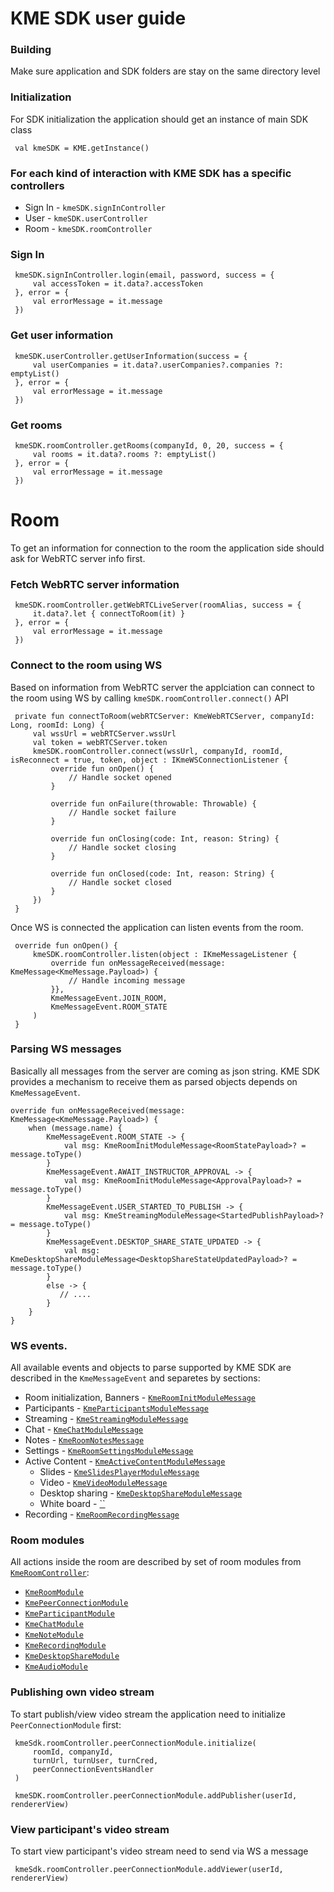 # KME SDK user guide

### Building
Make sure application and SDK folders are stay on the same directory level

### Initialization
For SDK initialization the application should get an instance of main SDK class
```
 val kmeSDK = KME.getInstance()
```

### For each kind of interaction with KME SDK has a specific controllers
* Sign In - `kmeSDK.signInController`
* User - `kmeSDK.userController`
* Room - `kmeSDK.roomController`

### Sign In
```
 kmeSDK.signInController.login(email, password, success = {
     val accessToken = it.data?.accessToken
 }, error = {
     val errorMessage = it.message
 })
```

### Get user information
```
 kmeSDK.userController.getUserInformation(success = {
     val userCompanies = it.data?.userCompanies?.companies ?: emptyList()
 }, error = {
     val errorMessage = it.message
 })
```

### Get rooms
```
 kmeSDK.roomController.getRooms(companyId, 0, 20, success = {
     val rooms = it.data?.rooms ?: emptyList()
 }, error = {
     val errorMessage = it.message
 })
```

# Room
To get an information for connection to the room the application side should ask for WebRTC server info first.

### Fetch WebRTC server information
```
 kmeSDK.roomController.getWebRTCLiveServer(roomAlias, success = {
     it.data?.let { connectToRoom(it) }
 }, error = {
     val errorMessage = it.message
 })
```

### Connect to the room using WS
Based on information from WebRTC server the applciation can connect to the room using WS by calling `kmeSDK.roomController.connect()` API
```
 private fun connectToRoom(webRTCServer: KmeWebRTCServer, companyId: Long, roomId: Long) {
     val wssUrl = webRTCServer.wssUrl
     val token = webRTCServer.token
     kmeSDK.roomController.connect(wssUrl, companyId, roomId, isReconnect = true, token, object : IKmeWSConnectionListener {
         override fun onOpen() {
             // Handle socket opened
         }
 
         override fun onFailure(throwable: Throwable) {
             // Handle socket failure
         }
 
         override fun onClosing(code: Int, reason: String) {
             // Handle socket closing
         }
 
         override fun onClosed(code: Int, reason: String) {
             // Handle socket closed
         }
     })
 }
```

Once WS is connected the application can listen events from the room.
```
 override fun onOpen() {
     kmeSDK.roomController.listen(object : IKmeMessageListener {
         override fun onMessageReceived(message: KmeMessage<KmeMessage.Payload>) {
             // Handle incoming message
         }},
         KmeMessageEvent.JOIN_ROOM,
         KmeMessageEvent.ROOM_STATE
     )
 }
```

### Parsing WS messages
Basically all messages from the server are coming as json string. KME SDK provides a mechanism to receive them as parsed objects depends on `KmeMessageEvent`.
 ```
 override fun onMessageReceived(message: KmeMessage<KmeMessage.Payload>) {
     when (message.name) {
         KmeMessageEvent.ROOM_STATE -> {
             val msg: KmeRoomInitModuleMessage<RoomStatePayload>? = message.toType()
         }
         KmeMessageEvent.AWAIT_INSTRUCTOR_APPROVAL -> {
             val msg: KmeRoomInitModuleMessage<ApprovalPayload>? = message.toType()
         }
         KmeMessageEvent.USER_STARTED_TO_PUBLISH -> {
             val msg: KmeStreamingModuleMessage<StartedPublishPayload>? = message.toType()
         }
         KmeMessageEvent.DESKTOP_SHARE_STATE_UPDATED -> {
             val msg: KmeDesktopShareModuleMessage<DesktopShareStateUpdatedPayload>? = message.toType()
         }
         else -> {
            // ....
         }
     }
 }
 ```

### WS events.
All available events and objects to parse supported by KME SDK are described in the `KmeMessageEvent` and separetes by sections:
 * Room initialization, Banners - [`KmeRoomInitModuleMessage`](https://musical-giggle-e6fd5293.pages.github.io/)
 * Participants - [`KmeParticipantsModuleMessage`](https://musical-giggle-e6fd5293.pages.github.io/)
 * Streaming - [`KmeStreamingModuleMessage`](https://musical-giggle-e6fd5293.pages.github.io/)
 * Chat - [`KmeChatModuleMessage`](https://musical-giggle-e6fd5293.pages.github.io/)
 * Notes - [`KmeRoomNotesMessage`](https://musical-giggle-e6fd5293.pages.github.io/)
 * Settings - [`KmeRoomSettingsModuleMessage`](https://musical-giggle-e6fd5293.pages.github.io/)
 * Active Content - [`KmeActiveContentModuleMessage`](https://musical-giggle-e6fd5293.pages.github.io/)
   * Slides - [`KmeSlidesPlayerModuleMessage`](https://musical-giggle-e6fd5293.pages.github.io/)
   * Video - [`KmeVideoModuleMessage`](https://musical-giggle-e6fd5293.pages.github.io/)
   * Desktop sharing - [`KmeDesktopShareModuleMessage`](https://musical-giggle-e6fd5293.pages.github.io/)
   * White board - [``](https://musical-giggle-e6fd5293.pages.github.io/)
 * Recording - [`KmeRoomRecordingMessage`](https://musical-giggle-e6fd5293.pages.github.io/)

### Room modules
All actions inside the room are described by set of room modules from [`KmeRoomController`](https://musical-giggle-e6fd5293.pages.github.io/):
 * [`KmeRoomModule`](https://musical-giggle-e6fd5293.pages.github.io/)
 * [`KmePeerConnectionModule`](https://musical-giggle-e6fd5293.pages.github.io/)
 * [`KmeParticipantModule`](https://musical-giggle-e6fd5293.pages.github.io/)
 * [`KmeChatModule`](https://musical-giggle-e6fd5293.pages.github.io/)
 * [`KmeNoteModule`](https://musical-giggle-e6fd5293.pages.github.io/)
 * [`KmeRecordingModule`](https://musical-giggle-e6fd5293.pages.github.io/)
 * [`KmeDesktopShareModule`](https://musical-giggle-e6fd5293.pages.github.io/)
 * [`KmeAudioModule`](https://musical-giggle-e6fd5293.pages.github.io/)

### Publishing own video stream
 To start publish/view video stream the application need to initialize `PeerConnectionModule` first:
```
 kmeSdk.roomController.peerConnectionModule.initialize(
     roomId, companyId,
     turnUrl, turnUser, turnCred,
     peerConnectionEventsHandler
 )
 
 kmeSDK.roomController.peerConnectionModule.addPublisher(userId, rendererView)
```

### View participant's video stream
 To start view participant's video stream need to send via WS a message
```
 kmeSdk.roomController.peerConnectionModule.addViewer(userId, rendererView)
```
